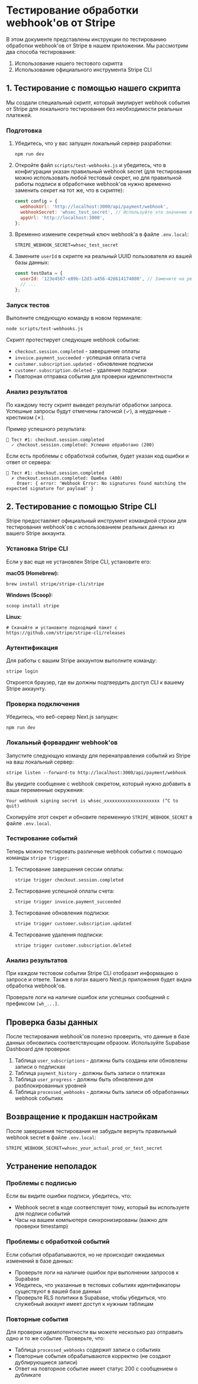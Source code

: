 # Тестирование обработки webhook'ов от Stripe

В этом документе представлены инструкции по тестированию обработки webhook'ов от Stripe в нашем приложении. Мы рассмотрим два способа тестирования:

1. Использование нашего тестового скрипта
2. Использование официального инструмента Stripe CLI

## 1. Тестирование с помощью нашего скрипта

Мы создали специальный скрипт, который эмулирует webhook события от Stripe для локального тестирования без необходимости реальных платежей.

### Подготовка

1. Убедитесь, что у вас запущен локальный сервер разработки:
   ```
   npm run dev
   ```

2. Откройте файл `scripts/test-webhooks.js` и убедитесь, что в конфигурации указан правильный webhook secret (для тестирования можно использовать любой тестовый секрет, но для правильной работы подписи в обработчике webhook'ов нужно временно заменить секрет на тот же, что в скрипте):

   ```javascript
   const config = {
     webhookUrl: 'http://localhost:3000/api/payment/webhook',
     webhookSecret: 'whsec_test_secret', // Используйте это значение в .env.local для тестирования
     appUrl: 'http://localhost:3000',
   };
   ```

3. Временно измените секретный ключ webhook'а в файле `.env.local`:
   ```
   STRIPE_WEBHOOK_SECRET=whsec_test_secret
   ```

4. Замените `userId` в скрипте на реальный UUID пользователя из вашей базы данных:
   ```javascript
   const testData = {
     userId: '123e4567-e89b-12d3-a456-426614174000', // Замените на реальный UUID пользователя
     // ...
   };
   ```

### Запуск тестов

Выполните следующую команду в новом терминале:

```
node scripts/test-webhooks.js
```

Скрипт протестирует следующие webhook события:
- `checkout.session.completed` - завершение оплаты
- `invoice.payment_succeeded` - успешная оплата счета
- `customer.subscription.updated` - обновление подписки
- `customer.subscription.deleted` - удаление подписки
- Повторная отправка события для проверки идемпотентности

### Анализ результатов

По каждому тесту скрипт выведет результат обработки запроса. Успешные запросы будут отмечены галочкой (✓), а неудачные - крестиком (✗).

Пример успешного результата:
```
🔄 Тест #1: checkout.session.completed
  ✓ checkout.session.completed: Успешно обработано (200)
```

Если есть проблемы с обработкой события, будет указан код ошибки и ответ от сервера:
```
🔄 Тест #1: checkout.session.completed
  ✗ checkout.session.completed: Ошибка (400)
    Ответ: { error: 'Webhook Error: No signatures found matching the expected signature for payload' }
```

## 2. Тестирование с помощью Stripe CLI

Stripe предоставляет официальный инструмент командной строки для тестирования webhook'ов с использованием реальных данных из вашего Stripe аккаунта.

### Установка Stripe CLI

Если у вас еще не установлен Stripe CLI, установите его:

**macOS (Homebrew):**
```
brew install stripe/stripe-cli/stripe
```

**Windows (Scoop):**
```
scoop install stripe
```

**Linux:**
```
# Скачайте и установите подходящий пакет с https://github.com/stripe/stripe-cli/releases
```

### Аутентификация

Для работы с вашим Stripe аккаунтом выполните команду:

```
stripe login
```

Откроется браузер, где вы должны подтвердить доступ CLI к вашему Stripe аккаунту.

### Проверка подключения

Убедитесь, что веб-сервер Next.js запущен:
```
npm run dev
```

### Локальный форвардинг webhook'ов

Запустите следующую команду для перенаправления событий из Stripe на ваш локальный сервер:

```
stripe listen --forward-to http://localhost:3000/api/payment/webhook
```

Вы увидите сообщение с webhook секретом, который нужно добавить в ваши переменные окружения:

```
Your webhook signing secret is whsec_xxxxxxxxxxxxxxxxxxxxx (^C to quit)
```

Скопируйте этот секрет и обновите переменную `STRIPE_WEBHOOK_SECRET` в файле `.env.local`.

### Тестирование событий

Теперь можно тестировать различные webhook события с помощью команды `stripe trigger`:

1. Тестирование завершения сессии оплаты:
   ```
   stripe trigger checkout.session.completed
   ```

2. Тестирование успешной оплаты счета:
   ```
   stripe trigger invoice.payment_succeeded
   ```

3. Тестирование обновления подписки:
   ```
   stripe trigger customer.subscription.updated
   ```

4. Тестирование удаления подписки:
   ```
   stripe trigger customer.subscription.deleted
   ```

### Анализ результатов

При каждом тестовом событии Stripe CLI отобразит информацию о запросе и ответе. Также в логах вашего Next.js приложения будет видна обработка webhook'ов.

Проверьте логи на наличие ошибок или успешных сообщений с префиксом `[wh_...]`.

## Проверка базы данных

После тестирования webhook'ов полезно проверить, что данные в базе данных обновились соответствующим образом. Используйте Supabase Dashboard для проверки:

1. Таблица `user_subscriptions` - должны быть созданы или обновлены записи о подписках
2. Таблица `payment_history` - должны быть записи о платежах
3. Таблица `user_progress` - должны быть обновления для разблокированных уровней
4. Таблица `processed_webhooks` - должны быть записи об обработанных webhook событиях

## Возвращение к продакшн настройкам

После завершения тестирования не забудьте вернуть правильный webhook secret в файле `.env.local`:

```
STRIPE_WEBHOOK_SECRET=whsec_your_actual_prod_or_test_secret
```

## Устранение неполадок

### Проблемы с подписью

Если вы видите ошибки подписи, убедитесь, что:
- Webhook secret в коде соответствует тому, который вы используете для подписи событий
- Часы на вашем компьютере синхронизированы (важно для проверки timestamp)

### Проблемы с обработкой событий

Если события обрабатываются, но не происходит ожидаемых изменений в базе данных:
- Проверьте логи на наличие ошибок при выполнении запросов к Supabase
- Убедитесь, что указанные в тестовых событиях идентификаторы существуют в вашей базе данных
- Проверьте RLS политики в Supabase, чтобы убедиться, что служебный аккаунт имеет доступ к нужным таблицам

### Повторные события

Для проверки идемпотентности вы можете несколько раз отправить одно и то же событие. Проверьте, что:
- Таблица `processed_webhooks` содержит записи о событиях
- Повторные события обрабатываются корректно (не создают дублирующиеся записи)
- Ответ на повторное событие имеет статус 200 с сообщением о дубликате 